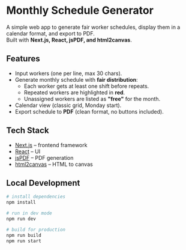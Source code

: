 # Monthly Schedule Generator

A simple web app to generate fair worker schedules, display them in a calendar format, and export to PDF.  
Built with **Next.js, React, jsPDF, and html2canvas**.

## Features
- Input workers (one per line, max 30 chars).
- Generate monthly schedule with **fair distribution**:
  - Each worker gets at least one shift before repeats.
  - Repeated workers are highlighted in **red**.
  - Unassigned workers are listed as **"free"** for the month.
- Calendar view (classic grid, Monday start).
- Export schedule to **PDF** (clean format, no buttons included).

## Tech Stack
- [Next.js](https://nextjs.org/) – frontend framework
- [React](https://reactjs.org/) – UI
- [jsPDF](https://github.com/parallax/jsPDF) – PDF generation
- [html2canvas](https://github.com/niklasvh/html2canvas) – HTML to canvas

## Local Development
```bash
# install dependencies
npm install

# run in dev mode
npm run dev

# build for production
npm run build
npm run start
